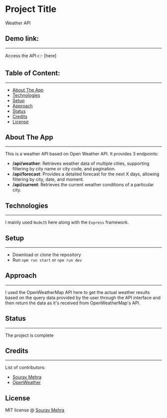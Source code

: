 # [](#project-title)Project Title

Weather API

## [](#demo-link)Demo link:

---

Access the API 👉 [here]

## [](#table-of-content)Table of Content:

---

- [About The App](#about-the-app)
- [Technologies](#technologies)
- [Setup](#setup)
- [Approach](#approach)
- [Status](#status)
- [Credits](#credits)
- [License](#license)

## [](#about-the-app)About The App

---

This is a weather API based on Open Weather API. It provides 3 endpoints:

- **/api/weather**: Retrieves weather data of multiple cities, supporting filtering by city name or city code, and pagination.
- **/api/forecast**: Provides a detailed forecast for the next X days, allowing filtering by city, date, and moment.
- **/api/current**: Retrieves the current weather conditions of a particular city.

## [](#technologies)Technologies

---

I mainly used `NodeJS` here along with the `Express` framework.

## [](#setup)Setup

---

- Download or clone the repository
- Run `npm run start` or `npm run dev`

## [](#approach)Approach

---

I used the OpenWeatherMap API here to get the actual weather results based on the query data provided by the user through the API interface and then return the data as it's received from OpenWeatherMap's API.

## [](#status)Status

---

The project is complete

## [](#credits)Credits

---

List of contributors:

- [Sourav Mehra](https://github.com/mehra-sourav)
- [OpenWeather](https://openweathermap.org)

## [](#license)License

MIT license @ [Sourav Mehra](https://github.com/mehra-sourav)
